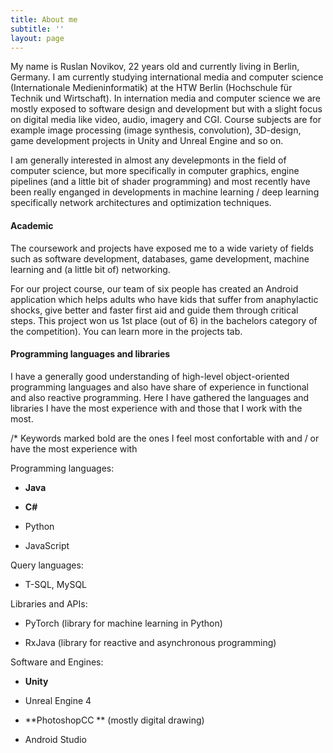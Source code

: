 ```yaml
---
title: About me
subtitle: ''
layout: page
---
```

My name is Ruslan Novikov, 22 years old and currently living in Berlin, Germany. I am currently studying international media and computer science (Internationale Medieninformatik) at the HTW Berlin (Hochschule für Technik und Wirtschaft). In internation media and computer science we are mostly exposed to software design and development but with a slight focus on digital media like video, audio, imagery and CGI. Course subjects are for example image processing (image synthesis, convolution), 3D-design, game development projects in Unity and Unreal Engine and so on.

I am generally interested in almost any develepmonts in the field of computer science, but more specifically in computer graphics, engine pipelines (and a little bit of shader programming) and most recently have been really enganged in developments in machine learning / deep learning specifically network architectures and optimization techniques.

#### Academic

The coursework and projects have exposed me to a wide variety of fields such as software development, databases, game development, machine learning and (a little bit of) networking.

For our project course, our team of six people has created an Android application which helps adults who have kids that suffer from anaphylactic shocks, give better and faster first aid and guide them through critical steps. This project won us 1st place (out of 6) in the bachelors category of the competition). You can learn more in the projects tab.

#### Programming languages and libraries

I have a generally good understanding of high-level object-oriented programming languages and also have share of experience in functional and also reactive programming. Here I have gathered the languages and libraries I have the most experience with and those that I work with the most.

/\* Keywords marked bold are the ones I feel most confortable with and / or have the most experience with

Programming languages:

*   **Java**

*   **C#**

*   Python

*   JavaScript

Query languages:

*   T-SQL, MySQL

Libraries and APIs:

*   PyTorch (library for machine learning in Python)

*   RxJava (library for reactive and asynchronous programming)

Software and Engines:

*   **Unity**

*   Unreal Engine 4

*   \*\*PhotoshopCC \*\*
    (mostly digital drawing)

*   Android Studio
